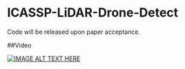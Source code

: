 # ICASSP-LiDAR-Drone-Detect

Code will be released upon paper acceptance.  

##Video

[![IMAGE ALT TEXT HERE](https://img.youtube.com/vi/Yt3aYkE9nxo/0.jpg)](https://www.youtube.com/watch?v=Yt3aYkE9nxo)
